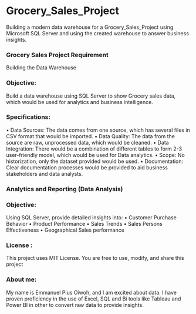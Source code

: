 # Grocery_Sales_Project
Building a modern data warehouse for a Grocery_Sales_Project using Microsoft SQL Server and using the created warehouse to answer business insights.

### Grocery Sales Project Requirement
Building the Data Warehouse

### Objective: 
Build a data warehouse using SQL Server to show Grocery sales data, which would be used for analytics and business intelligence.
### Specifications: 
•	Data Sources: The data comes from one source, which has several files in CSV format that would be imported.
•	Data Quality: The data from the source are raw, unprocessed data, which would be cleaned.
•	Data Integration: There would be a combination of different tables to form 2-3 user-friendly model, which would be used for Data analytics.
•	Scope: No historization, only the dataset provided would be used.
•	Documentation: Clear documentation processes would be provided to aid business stakeholders and data analysts.

### Analytics and Reporting (Data Analysis)
### Objective: 
Using SQL Server, provide detailed insights into:
•	Customer Purchase Behavior
•	Product Performance
•	Sales Trends
•	Sales Persons Effectiveness
•	Geographical Sales performance

### License :
This project uses MIT License. You are free to use, modify, and share this project 

### About me:
My name is Emmanuel Pius Oiwoh, and I am excited about data. I have proven proficiency in the use of Excel, SQL and Bi tools like Tableau and Power BI in other to convert raw data to provide insights.

